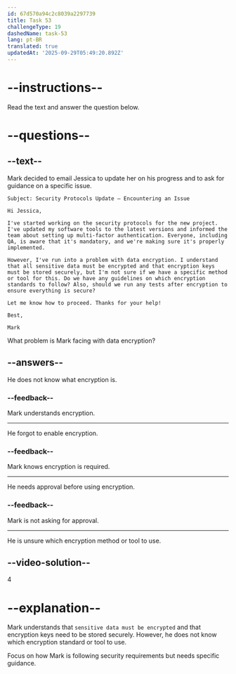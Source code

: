```yaml
---
id: 67d570a94c2c8039a2297739
title: Task 53
challengeType: 19
dashedName: task-53
lang: pt-BR
translated: true
updatedAt: '2025-09-29T05:49:20.892Z'
---
```


<!-- READING -->

# --instructions--

Read the text and answer the question below.

# --questions--

## --text--

Mark decided to email Jessica to update her on his progress and to ask for guidance on a specific issue.

`Subject: Security Protocols Update – Encountering an Issue`

`Hi Jessica,`

`I've started working on the security protocols for the new project. I've updated my software tools to the latest versions and informed the team about setting up multi-factor authentication. Everyone, including QA, is aware that it's mandatory, and we're making sure it's properly implemented.`

`However, I've run into a problem with data encryption. I understand that all sensitive data must be encrypted and that encryption keys must be stored securely, but I'm not sure if we have a specific method or tool for this. Do we have any guidelines on which encryption standards to follow? Also, should we run any tests after encryption to ensure everything is secure?`

`Let me know how to proceed. Thanks for your help!`

`Best,`

`Mark`

What problem is Mark facing with data encryption?

## --answers--

He does not know what encryption is.

### --feedback--

Mark understands encryption.

---

He forgot to enable encryption.

### --feedback--

Mark knows encryption is required.

---

He needs approval before using encryption.

### --feedback--

Mark is not asking for approval.

---

He is unsure which encryption method or tool to use.

## --video-solution--

4

# --explanation--

Mark understands that `sensitive data must be encrypted` and that encryption keys need to be stored securely. However, he does not know which encryption standard or tool to use.

Focus on how Mark is following security requirements but needs specific guidance.
